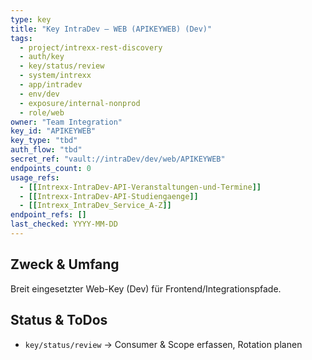 ```yaml
---
type: key
title: "Key IntraDev — WEB (APIKEYWEB) (Dev)"
tags:
  - project/intrexx-rest-discovery
  - auth/key
  - key/status/review
  - system/intrexx
  - app/intradev
  - env/dev
  - exposure/internal-nonprod
  - role/web
owner: "Team Integration"
key_id: "APIKEYWEB"
key_type: "tbd"
auth_flow: "tbd"
secret_ref: "vault://intraDev/dev/web/APIKEYWEB"
endpoints_count: 0
usage_refs:
  - [[Intrexx-IntraDev-API-Veranstaltungen-und-Termine]]
  - [[Intrexx-IntraDev-API-Studiengaenge]]
  - [[Intrexx_IntraDev_Service_A-Z]]
endpoint_refs: []
last_checked: YYYY-MM-DD
---
```


## Zweck & Umfang
Breit eingesetzter Web-Key (Dev) für Frontend/Integrationspfade.

## Status & ToDos
- `key/status/review` → Consumer & Scope erfassen, Rotation planen
